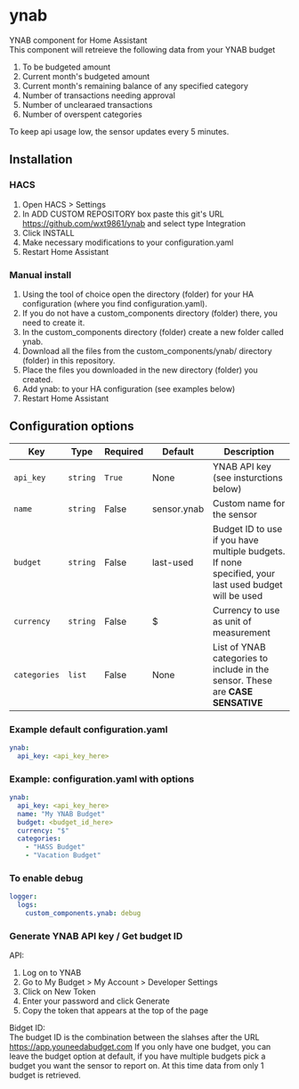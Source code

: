 # ynab

YNAB component for Home Assistant  
This component will retreieve the following data from your YNAB budget

1. To be budgeted amount
2. Current month's budgeted amount
3. Current month's remaining balance of any specified category
4. Number of transactions needing approval
5. Number of unclearaed transactions
6. Number of overspent categories

To keep api usage low, the sensor updates every 5 minutes.

## Installation

### HACS

1. Open HACS > Settings
2. In ADD CUSTOM REPOSITORY box paste this git's URL <https://github.com/wxt9861/ynab> and select type Integration
3. Click INSTALL
4. Make necessary modifications to your configuration.yaml
5. Restart Home Assistant

### Manual install

1. Using the tool of choice open the directory (folder) for your HA configuration (where you find configuration.yaml).
2. If you do not have a custom_components directory (folder) there, you need to create it.
3. In the custom_components directory (folder) create a new folder called ynab.
4. Download all the files from the custom_components/ynab/ directory (folder) in this repository.
5. Place the files you downloaded in the new directory (folder) you created.
6. Add ynab: to your HA configuration (see examples below)
7. Restart Home Assistant

## Configuration options

| Key          | Type     | Required | Default     | Description                                                                                          |
| ------------ | -------- | -------- | ----------- | ---------------------------------------------------------------------------------------------------- |
| `api_key`    | `string` | `True`   | None        | YNAB API key (see insturctions below)                                                                |
| `name`       | `string` | False    | sensor.ynab | Custom name for the sensor                                                                           |
| `budget`     | `string` | False    | last-used   | Budget ID to use if you have multiple budgets. If none specified, your last used budget will be used |
| `currency`   | `string` | False    | \$          | Currency to use as unit of measurement                                                               |
| `categories` | `list`   | False    | None        | List of YNAB categories to include in the sensor. These are **CASE SENSATIVE**                       |

### Example default configuration.yaml

```yaml
ynab:
  api_key: <api_key_here>
```

### Example: configuration.yaml with options

```yaml
ynab:
  api_key: <api_key_here>
  name: "My YNAB Budget"
  budget: <budget_id_here>
  currency: "$"
  categories:
    - "HASS Budget"
    - "Vacation Budget"
```

### To enable debug

```yaml
logger:
  logs:
    custom_components.ynab: debug
```

### Generate YNAB API key / Get budget ID

API:

1. Log on to YNAB
2. Go to My Budget > My Account > Developer Settings
3. Click on New Token
4. Enter your password and click Generate
5. Copy the token that appears at the top of the page

Bidget ID:  
The budget ID is the combination between the slahses after the URL <https://app.youneedabudget.com>
If you only have one budget, you can leave the budget option at default, if you have multiple budgets pick a budget you want the sensor to report on. At this time data from only 1 budget is retrieved.
